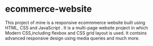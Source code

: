 # ecommerce-website
This project of mine is a responsive ecommmerce website built using HTML, CSS and JavaScript . It is a multi-page website project in which Modern CSS,including flexbox and CSS grid layout is used. It contsins advanced responsive design using media queries and much more.
